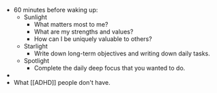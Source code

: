 - 60 minutes before waking up:
	- Sunlight
		- What matters most to me?
		- What are my strengths and values?
		- How can I be uniquely valuable to others?
	- Starlight
		- Write down long-term objectives and writing down daily tasks.
	- Spotlight
		- Complete the daily deep focus that you wanted to do.
-
- What [[ADHD]] people don't have.
